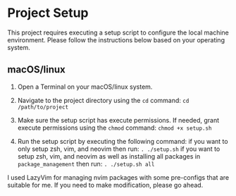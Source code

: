 # Project Setup

This project requires executing a setup script to configure the local machine environment. Please follow the instructions below based on your operating system.

## macOS/linux

1. Open a Terminal on your macOS/linux system.

2. Navigate to the project directory using the `cd` command:
   `cd /path/to/project`

3. Make sure the setup script has execute permissions. If needed, grant execute permissions using the `chmod` command:
   `chmod +x setup.sh`

4. Run the setup script by executing the following command:
   if you want to only setup zsh, vim, and neovim then run:
   `. ./setup.sh`
   if you want to setup zsh, vim, and neovim as well as installing all packages in `package_management` then run:
   `. ./setup.sh all`

I used LazyVim for managing nvim packages with some pre-configs that are suitable for me. If you need to make modification, please go ahead.
